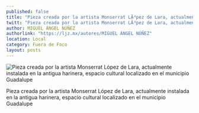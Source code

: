 ```yaml
---
published: false
title: "Pieza creada por la artista Monserrat LÃ³pez de Lara, actualmente instalada en la antigua harinera, espacio cultural localizado en el municipio Guadalupe"
twitt: "Pieza creada por la artista Monserrat LÃ³pez de Lara, actualmente instalada en la antigua harinera, espacio cultural localizado en el municipio Guadalupe"
author: MIGUEL ÁNGEL NÚÑEZ
authorlink: "https://ljz.mx/autores/MIGUEL ÁNGEL NÚÑEZ"
location: Local
category: Fuera de Foco
layout: posts
---
```


![Pieza creada por la artista Monserrat López de Lara, actualmente instalada en la antigua harinera, espacio cultural localizado en el municipio Guadalupe](http://i.imgur.com/xWlLCIJm.jpg)

Pieza creada por la artista Monserrat López de Lara, actualmente instalada en la antigua harinera, espacio cultural localizado en el municipio Guadalupe
